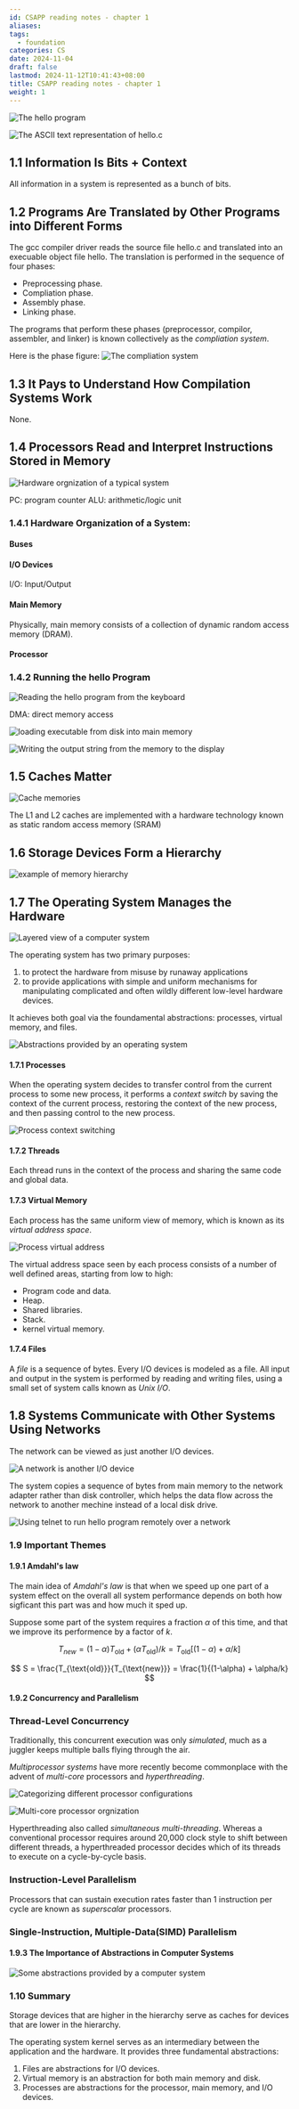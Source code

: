 ```yaml
---
id: CSAPP reading notes - chapter 1
aliases: 
tags:
  - foundation
categories: CS
date: 2024-11-04
draft: false
lastmod: 2024-11-12T10:41:43+08:00
title: CSAPP reading notes - chapter 1
weight: 1
---
```

![The hello program](img/1.1.png)

![The ASCII text representation of hello.c](img/1.2.png)

## 1.1 Information Is Bits + Context

All information in a system is represented as a bunch of bits.
## 1.2 Programs Are Translated by Other Programs into Different Forms

The gcc compiler driver reads the source file hello.c and translated into an execuable object file hello. The translation is performed in the sequence of four phases:
- Preprocessing phase.
- Compliation phase.
- Assembly phase.
- Linking phase.

The programs that perform these phases (preprocessor, compilor, assembler, and linker) is known collectively as the *compliation system*. 

Here is the phase figure:
![The compliation system](img/1.3.png)

## 1.3 It Pays to Understand How Compilation Systems Work

None.

## 1.4 Processors Read and Interpret Instructions Stored in Memory

![Hardware orgnization of a typical system](img/1.4.png)

PC: program counter
ALU: arithmetic/logic unit

### 1.4.1 Hardware Organization of a System:
#### Buses
#### I/O Devices

I/O: Input/Output
#### Main Memory

Physically, main memory consists of a collection of dynamic random access memory (DRAM).
#### Processor

### 1.4.2 Running the hello Program

![Reading the hello program from the keyboard](img/1.5.png)

DMA: direct memory access

![loading executable from disk into main memory](img/1.6.png)

![Writing the output string from the memory to the display](1.7.png)

## 1.5 Caches Matter

![Cache memories](img/1.8.png)

The L1 and L2 caches are implemented with a hardware technology known as static random access memory (SRAM)

## 1.6 Storage Devices Form a Hierarchy

![example of memory hierarchy](img/1.9.png)

## 1.7 The Operating System Manages the Hardware

![Layered view of a computer system](img/1.10.png)

The operating system has two primary purposes:
1. to protect the hardware from misuse by runaway applications
2. to provide applications with simple and uniform mechanisms for manipulating complicated and often wildly different low-level hardware devices.

It achieves both goal via the foundamental abstractions: processes, virtual memory, and files.

![Abstractions provided by an operating system](img/1.11.png)

#### 1.7.1 Processes

When the operating system decides to transfer control from the current process to some new process, it performs a *context switch* by saving the context of the current process, restoring the context of the new process, and then passing control to the new process.

![Process context switching](img/1.12.png)

#### 1.7.2 Threads

Each thread runs in the context of the process and sharing the same code and global data.

#### 1.7.3 Virtual Memory

Each process has the same uniform view of memory, which is known as its *virtual address space*.

![Process virtual address](img/1.13.png)

The virtual address space seen by each process consists of a number of well defined areas, starting from low to high:
- Program code and data.
- Heap.
- Shared libraries.
- Stack.
- kernel virtual memory.

#### 1.7.4 Files

A *file* is a sequence of bytes. Every I/O devices is modeled as a file. All input and output in the system is performed by reading and writing files, using a small set of system calls known as *Unix I/O*.

## 1.8 Systems Communicate with Other Systems Using Networks

The network can be viewed as just another I/O devices.

![A network is another I/O device](img/1.14.png)

The system copies a sequence of bytes from main memory to the network adapter rather than disk controller, which helps the data flow across the network to another mechine instead of a local disk drive.

![Using telnet to run hello program remotely over a network](img/1.15.png)

### 1.9 Important Themes

#### 1.9.1 Amdahl's law

The main idea of *Amdahl's law* is that when we speed up one part of a system effect on the overall all system performance depends on both how sigficant this part was and how much it sped up.

Suppose some part of the system requires a fraction *α* of this time, and that we improve its performence by a factor of *k*.

$$
T_{new} = (1-\alpha)T_{\text{old}} + (\alpha T_{\text{old}})/k = T_{\text{old}}[(1-\alpha) + \alpha/k]
$$

$$
S = \frac{T_{\text{old}}}{T_{\text{new}}} = \frac{1}{(1-\alpha) + \alpha/k}
$$

#### 1.9.2 Concurrency and Parallelism

### Thread-Level Concurrency

Traditionally, this concurrent execution was only *simulated*, much as a juggler keeps multiple balls flying through the air.

*Multiprocessor systems* have more recently become commonplace with the advent of *multi-core* processors and *hyperthreading*.

![Categorizing different processor configurations](img/1.16.png)

![Multi-core processor orgnization](img/1.17.png)

Hyperthreading also called *simultaneous multi-threading*. Whereas a conventional processor requires around 20,000 clock style to shift between different threads, a hyperthreaded processor decides which of its threads to execute on a cycle-by-cycle basis.

### Instruction-Level Parallelism

Processors that can sustain execution rates faster than 1 instruction per cycle are known as *superscalar* processors.

### Single-Instruction, Multiple-Data(SIMD) Parallelism

#### 1.9.3 The Importance of Abstractions in Computer Systems

![Some abstractions provided by a computer system](img/1.18.png)

### 1.10 Summary

Storage devices that are higher in the hierarchy serve as caches for devices that are lower in the hierarchy.

The operating system kernel serves as an intermediary between the application and the hardware. It provides three fundamental abstractions:
1. Files are abstractions for I/O devices.
2. Virtual memory is an abstraction for both main memory and disk.
3. Processes are abstractions for the processor, main memory, and I/O devices.

